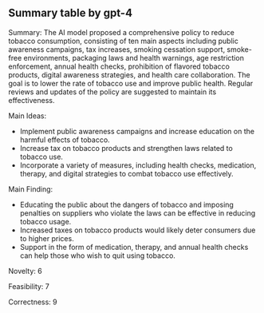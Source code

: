 ## Summary table by gpt-4
Summary: 
The AI model proposed a comprehensive policy to reduce tobacco consumption, consisting of ten main aspects including public awareness campaigns, tax increases, smoking cessation support, smoke-free environments, packaging laws and health warnings, age restriction enforcement, annual health checks, prohibition of flavored tobacco products, digital awareness strategies, and health care collaboration. The goal is to lower the rate of tobacco use and improve public health. Regular reviews and updates of the policy are suggested to maintain its effectiveness.

Main Ideas: 
- Implement public awareness campaigns and increase education on the harmful effects of tobacco. 
- Increase tax on tobacco products and strengthen laws related to tobacco use.
- Incorporate a variety of measures, including health checks, medication, therapy, and digital strategies to combat tobacco use effectively.

Main Finding: 
- Educating the public about the dangers of tobacco and imposing penalties on suppliers who violate the laws can be effective in reducing tobacco usage.
- Increased taxes on tobacco products would likely deter consumers due to higher prices.
- Support in the form of medication, therapy, and annual health checks can help those who wish to quit using tobacco.

Novelty: 
6

Feasibility: 
7

Correctness: 
9